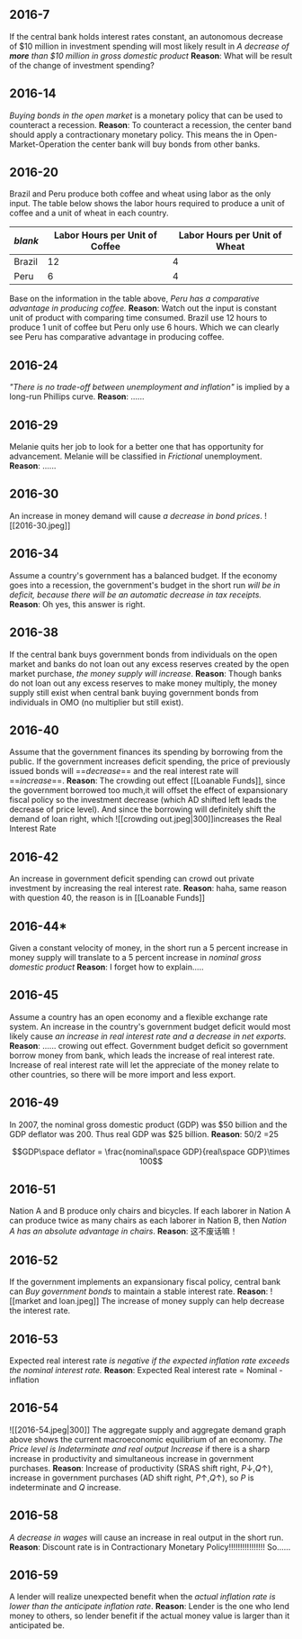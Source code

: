 2016-7
---
If the central bank holds interest rates constant, an autonomous decrease of $10 million in investment spending will most likely result in *A decrease of **more** than $10 million in gross domestic product*
**Reason**: What will be result of the change of investment spending?

2016-14
---
*Buying bonds in the open market* is a monetary policy that can be used to counteract a recession.
**Reason**: To counteract a recession, the center band should apply a contractionary monetary policy. This means the in Open-Market-Operation the center bank will buy bonds from other banks.

2016-20
---
Brazil and Peru produce both coffee and wheat using labor as the only input. The table below shows the labor hours required to produce a unit of coffee and a unit of wheat in each country.

*blank*|Labor Hours per Unit of Coffee|Labor Hours per Unit of Wheat
---|---|---
Brazil|12|4
Peru|6|4

Base on the information in the table above, *Peru has a comparative advantage in producing coffee.*
**Reason**: Watch out the input is constant unit of product with comparing time consumed. Brazil use 12 hours to produce 1 unit of coffee but Peru only use 6 hours. Which we can clearly see Peru has comparative advantage in producing coffee.

2016-24
---
*"There is no trade-off between unemployment and inflation"* is implied by a long-run Phillips curve.
**Reason**: ......

2016-29
---
Melanie quits her job to look for a better one that has opportunity for advancement. Melanie will be classified in *Frictional* unemployment.
**Reason**: ......

2016-30
---
An increase in money demand will cause *a decrease in bond prices*.
![[2016-30.jpeg]]

2016-34
---
Assume a country's government has a balanced budget. If the economy goes into a recession, the government's budget in the short run *will be in deficit, because there will be an automatic decrease in tax receipts.*
**Reason**: Oh yes, this answer is right.

2016-38
---
If the central bank buys government bonds from individuals on the open market and banks do not loan out any excess reserves created by the open market purchase, *the money supply will increase*.
**Reason**: Though banks do not loan out any excess reserves to make money multiply, the money supply still exist when central bank buying government bonds from individuals in OMO (no multiplier but still exist). 

2016-40
---
Assume that the government finances its spending by borrowing from the public. If the government increases deficit spending, the price of previously issued bonds will ==*decrease*== and the real interest rate will ==*increase*==.
**Reason**: The crowding out effect [[Loanable Funds]], since the government borrowed too much,it will offset the effect of expansionary fiscal policy so the investment decrease (which AD shifted left leads the decrease of price level). And since the borrowing will definitely shift the demand of loan right, which ![[crowding out.jpeg|300]]increases the Real Interest Rate

2016-42
---
An increase in government deficit spending can crowd out private investment by increasing the real interest rate.
**Reason**: haha, same reason with question 40, the reason is in [[Loanable Funds]]

2016-44*
---
Given a constant velocity of money, in the short run a 5 percent increase in money supply will translate to a 5 percent increase in *nominal gross domestic product*
**Reason**: I forget how to explain.....

2016-45
---
Assume a country has an open economy and a flexible exchange rate system. An increase in the country's government budget deficit would most likely cause *an increase in real interest rate and a decrease in net exports.*
**Reason**: ...... crowing out effect. Government budget deficit so government borrow money from bank, which leads the increase of real interest rate. Increase of real interest rate will let the appreciate of the money relate to other countries, so there will be more import and less export. 

2016-49
---
In 2007, the nominal gross domestic product (GDP) was $50 billion and the GDP deflator was 200. Thus real GDP was $25 billion.
**Reason**: 50/2 =25

$$GDP\space deflator = \frac{nominal\space GDP}{real\space GDP}\times 100$$

2016-51
---
Nation A and B produce only chairs and bicycles. If each laborer in Nation A can produce twice as many chairs as each laborer in Nation B, then *Nation A has an absolute advantage in chairs*.
**Reason**: 这不废话嘛！

2016-52
---
If the government implements an expansionary fiscal policy, central bank can  *Buy government bonds*  to maintain a stable interest rate.
**Reason**: ![[market and loan.jpeg]] The increase of money supply can help decrease the interest rate.

2016-53
---
Expected real interest rate *is negative if the expected inflation rate exceeds the nominal interest rate.*
**Reason**: Expected Real interest rate = Nominal - inflation

2016-54
---
![[2016-54.jpeg|300]]
The aggregate supply and aggregate demand graph above shows the current macroeconomic equilibrium of an economy. *The Price level is Indeterminate and real output Increase* if there is a sharp increase in productivity and simultaneous increase in government purchases.
**Reason**: Increase of productivity (SRAS shift right, $P\downarrow, Q\uparrow$), increase in government purchases (AD shift right, $P\uparrow,Q\uparrow$), so $P$ is indeterminate and $Q$ increase.

2016-58
---
*A decrease in wages* will cause an increase in real output in the short run.
**Reason**: Discount rate is in Contractionary Monetary Policy!!!!!!!!!!!!!!!! So......

2016-59
---
A lender will realize unexpected benefit when the *actual inflation rate is lower than the anticipate inflation rate*.
**Reason**: Lender is the one who lend money to others, so lender benefit if the actual money value is larger than it anticipated be.